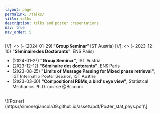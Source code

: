 ```yaml
---
layout: page
permalink: /talks/
title: talks
description: talks and poster presentations
nav: true
nav_order: 5
---
```

[//]: <> (- (2024-01-29) __"Group Seminar"__ IST Austria)
[//]: <> (- 2023-12-10) __"Séminaire des Doctorants"__, ENS Paris)
- (2024-01-27) __"Group Seminar"__, IST Austria
- (2023-12-12) __"Séminaire des doctorants"__, ENS Paris
- (2023-08-25) __"Limits of Message Passing for Mixed phase retrieval"__, IST Internship Poster Session, IST Austria
- (2023-03-30) __"Compositional RBMs, a bird's eye view"__, Statistical Mechanics Ph.D. course @Bocconi
<br/>
\[[Poster](https://simonegiancola09.github.io/assets/pdf/Poster_stat_phys.pdf)\]

